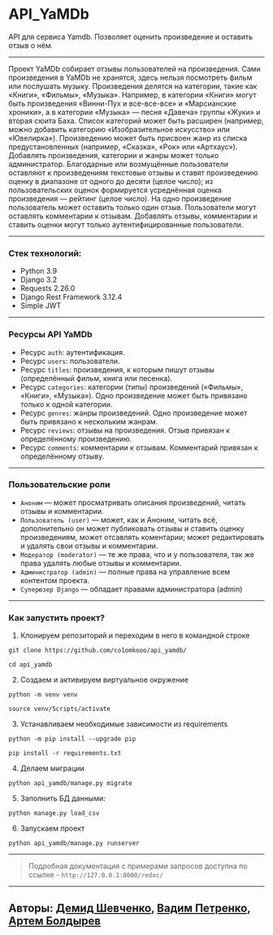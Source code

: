 # API_YaMDb
API для сервиса Yamdb. Позволяет оценить произведение и оставить отзыв о нём.

<hr style="border-width: 3px;">

Проект YaMDb собирает отзывы пользователей на произведения. Сами произведения в YaMDb не хранятся, здесь нельзя посмотреть фильм или послушать музыку.
Произведения делятся на категории, такие как «Книги», «Фильмы», «Музыка». Например, в категории «Книги» могут быть произведения «Винни-Пух и все-все-все» и «Марсианские хроники», а в категории «Музыка» — песня «Давеча» группы «Жуки» и вторая сюита Баха. Список категорий может быть расширен (например, можно добавить категорию «Изобразительное искусство» или «Ювелирка»). 
Произведению может быть присвоен жанр из списка предустановленных (например, «Сказка», «Рок» или «Артхаус»). 
Добавлять произведения, категории и жанры может только администратор.
Благодарные или возмущённые пользователи оставляют к произведениям текстовые отзывы и ставят произведению оценку в диапазоне от одного до десяти (целое число); из пользовательских оценок формируется усреднённая оценка произведения — рейтинг (целое число). На одно произведение пользователь может оставить только один отзыв.
Пользователи могут оставлять комментарии к отзывам.
Добавлять отзывы, комментарии и ставить оценки могут только аутентифицированные пользователи.

<hr style="border-width: 3px;">

### Стек технологий:
  - Python 3.9
  - Django 3.2
  - Requests 2.26.0
  - Django Rest Framework 3.12.4
  - Simple JWT

<hr style="border-width: 3px;">

### Ресурсы API YaMDb

  - Ресурс `auth`: аутентификация.
  - Ресурс `users`: пользователи.
  - Ресурс `titles`: произведения, к которым пишут отзывы (определённый фильм, книга или песенка).
  - Ресурс `categories`: категории (типы) произведений («Фильмы», «Книги», «Музыка»). Одно произведение может быть привязано только к одной категории.
  - Ресурс `genres`: жанры произведений. Одно произведение может быть привязано к нескольким жанрам.
  - Ресурс `reviews`: отзывы на произведения. Отзыв привязан к определённому произведению.
  - Ресурс `comments`: комментарии к отзывам. Комментарий привязан к определённому отзыву.

<hr style="border-width: 3px;">

### Пользовательские роли

  - `Аноним` — может просматривать описания произведений, читать отзывы и комментарии.
  - `Пользователь (user)` — может, как и Аноним, читать всё, дополнительно он может публиковать отзывы и ставить оценку произведениям, может отсавлять коментарии; может редактировать и удалять свои отзывы и комментарии.
  - `Модератор (moderator)` — те же права, что и у пользователя, так же права удалять любые отзывы и комментарии.
  - `Администратор (admin)` — полные права на управление всем контентом проекта.
  - `Суперюзер Django` — обладает правами администратора (admin)

<hr style="border-width: 3px;">

### Как запустить проект?
1. Клонируем репозиторий и переходим в него в командной строке
```
git clone https://github.com/co1omkooo/api_yamdb/
```
```
cd api_yamdb
```

2. Создаем и активируем виртуальное окружение
```
python -m venv venv
```
```
source venv/Scripts/activate
```

3. Устанавливаем необходимые зависимости из requirements
```
python -m pip install --upgrade pip
```
```
pip install -r requirements.txt
```

4. Делаем миграции
```
python api_yamdb/manage.py migrate
```

5. Заполнить БД данными:
```
python manage.py load_csv
```

6. Запускаем проект
```
python api_yamdb/manage.py runserver
```

<hr style="border-width: 3px;">

> Подробная документация с примерами запросов доступна по ссылке - `http://127.0.0.1:8000/redoc/`

<hr style="border-width: 3px;">

## Авторы: [Демид Шевченко](https://github.com/co1omkooo), [Вадим Петренко](https://github.com/Atikus17), [Артем Болдырев](https://github.com/Artymonae)
